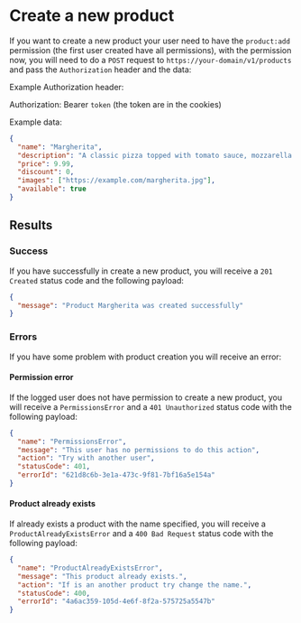 # Create a new product

If you want to create a new product your user need to have the `product:add` permission (the first user created have all permissions), with the permission now, you will need to do a `POST` request to `https://your-domain/v1/products` and pass the `Authorization` header and the data:

Example Authorization header:

Authorization: Bearer `token` (the token are in the cookies)

Example data:

```json
{
  "name": "Margherita",
  "description": "A classic pizza topped with tomato sauce, mozzarella cheese, and fresh basil leaves.",
  "price": 9.99,
  "discount": 0,
  "images": ["https://example.com/margherita.jpg"],
  "available": true
}
```

## Results

### Success

If you have successfully in create a new product, you will receive a `201 Created` status code and the following payload:

```json
{
  "message": "Product Margherita was created successfully"
}
```

### Errors

If you have some problem with product creation you will receive an error:

#### Permission error

If the logged user does not have permission to create a new product, you will receive a `PermissionsError` and a `401 Unauthorized` status code with the following payload:

```json
{
  "name": "PermissionsError",
  "message": "This user has no permissions to do this action",
  "action": "Try with another user",
  "statusCode": 401,
  "errorId": "621d8c6b-3e1a-473c-9f81-7bf16a5e154a"
}
```

#### Product already exists

If already exists a product with the name specified, you will receive a `ProductAlreadyExistsError` and a `400 Bad Request` status code with the following payload:

```json
{
  "name": "ProductAlreadyExistsError",
  "message": "This product already exists.",
  "action": "If is an another product try change the name.",
  "statusCode": 400,
  "errorId": "4a6ac359-105d-4e6f-8f2a-575725a5547b"
}
```
